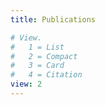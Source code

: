 ```yaml
---
title: Publications

# View.
#   1 = List
#   2 = Compact
#   3 = Card
#   4 = Citation
view: 2
---
```

